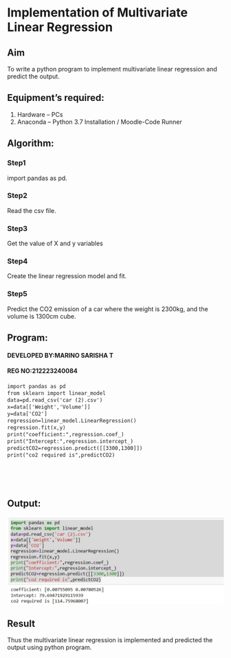 # Implementation of Multivariate Linear Regression
## Aim
To write a python program to implement multivariate linear regression and predict the output.
## Equipment’s required:
1.	Hardware – PCs
2.	Anaconda – Python 3.7 Installation / Moodle-Code Runner
## Algorithm:
### Step1
import pandas as pd.

### Step2
Read the csv file.

### Step3
Get the value of X and y variables

### Step4
Create the linear regression model and fit.

### Step5
Predict the CO2 emission of a car where the weight is 2300kg, and the volume is 1300cm cube.
## Program:

#### DEVELOPED BY:MARINO SARISHA T
#### REG NO:212223240084
```
import pandas as pd
from sklearn import linear_model
data=pd.read_csv('car (2).csv')
x=data[['Weight','Volume']]
y=data['CO2']
regression=linear_model.LinearRegression()
regression.fit(x,y)
print("coefficient:",regression.coef_)
print("Intercept:",regression.intercept_)
predictCO2=regression.predict([[3300,1300]])
print("co2 required is",predictCO2)





```
## Output:

![alt text](<Screenshot 2024-05-15 212749.png>)

## Result
Thus the multivariate linear regression is implemented and predicted the output using python program.